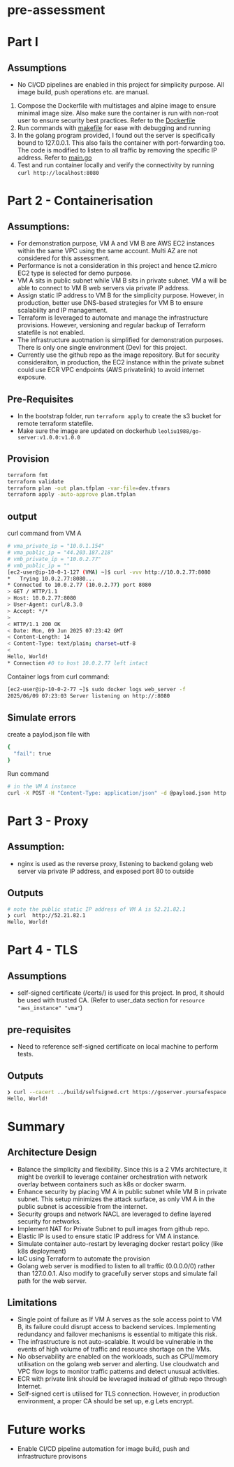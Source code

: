 # pre-assessment

# Part I
## Assumptions
- No CI/CD pipelines are enabled in this project for simplicity purpose. All image build, push operations etc. are manual.


1. Compose the Dockerfile with multistages and alpine image to ensure minimal image size. Also make sure the container is run with non-root user to ensure security best practices. Refer to the [Dockerfile](./Dockerfile)
2. Run commands with [makefile](./Makefile) for ease with debugging and running
3. In the golang program provided, I found out the server is specifically bound to 127.0.0.1. This also fails the container with port-forwarding too. The code is modified to listen to all traffic by removing the specific IP address. Refer to [main.go](./main.go)
4. Test and run container locally and verify the connectivity by running `curl http://localhost:8080`

# Part 2 - Containerisation
## Assumptions:
- For demonstration purpose, VM A and VM B are AWS EC2 instances within the same VPC using the same account. Multi AZ are not considered for this assessment.
- Performance is not a consideration in this project and hence t2.micro EC2 type is selected for demo purpose.
- VM A sits in public subnet while VM B sits in private subnet. VM a will be able to connect to VM B web servers via private IP address.
- Assign static IP address to VM B for the simplicity purpose. However, in production, better use DNS-based strategies for VM B to ensure scalabiilty and IP management. 
- Terraform is leveraged to automate and manage the infrastructure provisions. However, versioning and regular backup of Terraform statefile is not enabled.
- The infrastructure auotmation is simplified for demonstration purposes. There is only one single environment (Dev) for this project.
- Currently use the github repo as the image repository. But for security consideraiton, in production, the EC2 instance within the private subnet could use ECR VPC endpoints (AWS privatelink) to avoid internet exposure.


## Pre-Requisites
- In the bootstrap folder, run `terraform apply` to create the s3 bucket for remote terraform statefile.
- Make sure the image are updated on dockerhub `leoliu1988/go-server:v1.0.0:v1.0.0`

## Provision
```bash
terraform fmt
terraform validate
terraform plan -out plan.tfplan -var-file=dev.tfvars
terraform apply -auto-approve plan.tfplan
```

## output
curl command from VM A
```bash
# vma_private_ip = "10.0.1.154"
# vma_public_ip = "44.203.187.218"
# vmb_private_ip = "10.0.2.77"
# vmb_public_ip = ""
[ec2-user@ip-10-0-1-127 (VMA) ~]$ curl -vvv http://10.0.2.77:8080
*   Trying 10.0.2.77:8080...
* Connected to 10.0.2.77 (10.0.2.77) port 8080
> GET / HTTP/1.1
> Host: 10.0.2.77:8080
> User-Agent: curl/8.3.0
> Accept: */*
> 
< HTTP/1.1 200 OK
< Date: Mon, 09 Jun 2025 07:23:42 GMT
< Content-Length: 14
< Content-Type: text/plain; charset=utf-8
< 
Hello, World!
* Connection #0 to host 10.0.2.77 left intact
```

Container logs from curl command:
```bash
[ec2-user@ip-10-0-2-77 ~]$ sudo docker logs web_server -f
2025/06/09 07:23:03 Server listening on http://:8080
```
## Simulate errors
create a paylod.json file with 
```bash
{
  "fail": true
}
```
Run command
```bash
# in the VM A instance
curl -X POST -H "Content-Type: application/json" -d @payload.json http://10.0.2.77:8080
```

# Part 3 - Proxy
## Assumption:
- nginx is used as the reverse proxy, listening to backend golang web server via private IP address, and exposed port 80 to outside

## Outputs
```bash
# note the public static IP address of VM A is 52.21.82.1
❯ curl  http://52.21.82.1
Hello, World!
```

# Part 4 - TLS
## Assumptions
- self-signed certificate (/certs/) is used for this project. In prod, it should be used with trusted CA. (Refer to user_data section for `resource "aws_instance" "vma"`)

## pre-requisites
- Need to reference self-signed certificate on local machine to perform tests. 

## Outputs
```bash
❯ curl --cacert ../build/selfsigned.crt https://goserver.yoursafespace.com.au
Hello, World!
```

# Summary
## Architecture Design
- Balance the simplicity and flexibility. Since this is a 2 VMs architecture, it might be overkill to leverage container orchestration with network overlay between containers such as k8s or docker swarm.
- Enhance security by placing VM A in public subnet while VM B in private subnet. This setup minimizes the attack surface, as only VM A in the public subnet is accessible from the internet.
- Security groups and network NACL are leveraged to define layered security for networks.
- Implement NAT for Private Subnet to pull images from github repo.
- Elastic IP is used to ensure static IP address for VM A instance.
- Simulate container auto-restart by leveraging docker restart policy (like k8s deployment)
- IaC using Terraform to automate the provision
- Golang web server is modified to listen to all traffic (0.0.0.0/0) rather than 127.0.0.1.  Also modify to gracefully server stops and simulate fail path for the web server.

## Limitations
- Single point of failure as If VM A serves as the sole access point to VM B, its failure could disrupt access to backend services. Implementing redundancy and failover mechanisms is essential to mitigate this risk.
- The infrastructure is not auto-scalable. It would be vulnerable in the events of high volume of traffic and resource shortage on the VMs. 
- No observability are enabled on the workloads, such as CPU/memory utilisation on the golang web server and alerting. Use cloudwatch and VPC flow logs to monitor traffic patterns and detect unusual activities.
- ECR with private link should be leveraged instead of github repo through Internet.
- Self-signed cert is utilised for TLS connection. However, in production environment, a proper CA should be set up, e.g Lets encrypt.

# Future works
- Enable CI/CD pipeline automation for image build, push and infrastructure provisons
